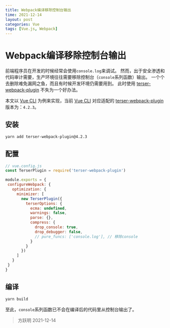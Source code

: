 ```yaml
---
title: Webpack编译移除控制台输出
time: 2021-12-14
layout: post
categories: Vue
tags: [Vue.js, Webpack]
---
```


# Webpack编译移除控制台输出

前端程序员在开发的时候经常会使用`console.log`来调试。
然而，出于安全渗透和代码审计需要，生产环境往往需要移除控制台（`console`系列函数）输出。
一个个去删除难免漏网之鱼，而且有时候开发环境仍需要用到。
此时使用 [terser-webpack-plugin] 不失为一个好办法。

本文以 [Vue CLI] 为例来实现，当前 [Vue CLI] 对应适配的 [terser-webpack-plugin] 版本为：`4.2.3`。

[terser-webpack-plugin]: https://webpack.js.org/plugins/terser-webpack-plugin/
[Vue CLI]: https://cli.vuejs.org/zh/

## 安装

 ```bash
 yarn add terser-webpack-plugin@4.2.3
 ```

 ## 配置

 ```js
 // vue.config.js
 const TerserPlugin = require('terser-webpack-plugin')

module.exports = {
  configureWebpack: {
    optimization: {
      minimizer: [
        new TerserPlugin({
          terserOptions: {
            ecma: undefined,
            warnings: false,
            parse: {},
            compress: {
              drop_console: true,
              drop_debugger: false,
              // pure_funcs: ['console.log'], // 移除console
            }
          }
        })
      ]
    }
  }
}
 ```

## 编译

```bash
yarn build
```

至此，`console`系列函数已不会在编译后的代码里从控制台输出了。

> 方跃明
> 2021-12-14
